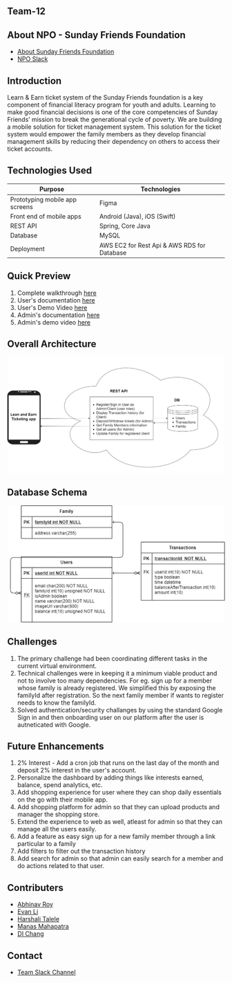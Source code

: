 
## Team-12

## About NPO - Sunday Friends Foundation
- [About Sunday Friends Foundation](https://www.sundayfriends.org)
- [NPO Slack](https://opportunity-hack.slack.com/archives/C01CUAMHHKM)

## Introduction
Learn & Earn ticket system of the Sunday Friends foundation is a key component of financial literacy program for youth and adults. Learning to make good financial decisions is one of the core competencies of Sunday Friends’ mission to break the generational cycle of poverty. We are building a mobile solution for ticket management system.
This solution for the ticket system would empower the family members as they develop financial management skills by reducing their dependency on others to access their ticket accounts. 

## Technologies Used 
Purpose | Technologies
--- | ---
Prototyping mobile app screens | Figma
Front end of mobile apps | Android (Java), iOS (Swift)
REST API | Spring, Core Java
Database | MySQL
Deployment | AWS EC2 for Rest Api & AWS RDS for Database

## Quick Preview
1. Complete walkthrough [here]()
2. User's documentation [here](https://github.com/2020-opportunity-hack/Team-12/blob/main/Users_Flow.pdf)
3. User's Demo Video [here]()
4. Admin's documentation [here](https://github.com/2020-opportunity-hack/Team-12/blob/main/Admin_Flow.pdf)
5. Admin's demo video [here]()

## Overall Architecture
![alt text](https://github.com/2020-opportunity-hack/Team-12/blob/main/architecture.jpg?raw=true)

## Database Schema
![alt text](https://github.com/2020-opportunity-hack/Team-12/blob/main/entitydiag.jpg?raw=true)

## Challenges
1. The primary challenge had been coordinating different tasks in the current virtual environment. 
2. Technical challenges were in keeping it a minimum viable product and not to involve too many dependencies. For eg. sign up for a member whose family is already registered. We simplified this by exposing the familyId after registration. So the next family member if wants to register needs to know the familyId.
3. Solved authentication/security challanges by using the standard Google Sign in and then onboarding user on our platform after the user is autneticated with Google.

## Future Enhancements
1. 2% Interest - Add a cron job that runs on the last day of the month and deposit 2% interest in the user's account.
2. Personalize the dashboard by adding things like interests earned, balance, spend analytics, etc.
3. Add shopping experience for user where they can shop daily essentials on the go with their mobile app.
4. Add shopping platform for admin so that they can upload products and manager the shopping store.
5. Extend the experience to web as well, atleast for admin so that they can manage all the users easily. 
6. Add a feature as easy sign up for a new family member through a link particular to a family
7. Add filters to filter out the transaction history
8. Add search for admin so that admin can easily search for a member and do actions related to that user.

## Contributers
- [Abhinav Roy](https://devpost.com/abhinroy)
- [Evan Li](https://devpost.com/coolbeans25/)
- [Harshali Talele](https://devpost.com/harshalitalele)
- [Manas Mahapatra](https://devpost.com/manasm190293)
- [DI Chang](https://devpost.com/dchang136)

## Contact
- [Team Slack Channel](https://opportunity-hack.slack.com/archives/C01FL4AHQKS)
